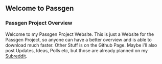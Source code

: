 ## Welcome to Passgen

### Passgen Project Overview
Welcome to my Passgen Project Website. This is just a Website for the Passgen Project, so anyone can have a better overview and is able to download much faster.
Other Stuff is on the Github Page.
Maybe i'll also post Updates, Ideas, Polls etc, but those are already planned on my [Subreddit](https://reddit.com/r/itsthooor).

